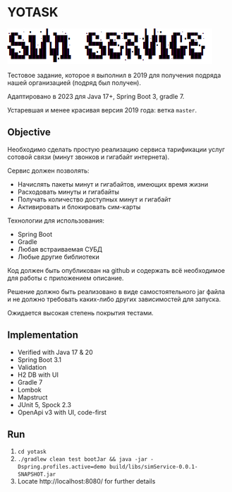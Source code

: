 # YOTASK

![](logo.png)

Тестовое задание, которое я выполнил в 2019 для получения подряда нашей организацией (подряд был получен).

Адаптировано в 2023 для Java 17+, Spring Boot 3, gradle 7.

Устаревшая и менее красивая версия 2019 года: ветка `master`.

## Objective

Необходимо сделать простую реализацию сервиса тарификации услуг сотовой связи (минут звонков и гигабайт интернета).

Сервис должен позволять:
- Начислять пакеты минут и гигабайтов, имеющих время жизни
- Расходовать минуты и гигабайты
- Получать количество доступных минут и гигабайт
- Активировать и блокировать сим-карты

Технологии для использования:
- Spring Boot
- Gradle
- Любая встраиваемая СУБД
- Любые другие библиотеки

Код должен быть опубликован на github и содержать всё необходимое для работы с приложением описание.

Решение должно быть реализовано в виде самостоятельного jar файла и не должно требовать каких-либо других зависимостей для запуска.

Ожидается высокая степень покрытия тестами.

## Implementation

- Verified with Java 17 & 20
- Spring Boot 3.1
- Validation
- H2 DB with UI
- Gradle 7
- Lombok
- Mapstruct
- JUnit 5, Spock 2.3
- OpenApi v3 with UI, code-first

## Run

1. `cd yotask`
2. `./gradlew clean test bootJar && java -jar -Dspring.profiles.active=demo build/libs/simService-0.0.1-SNAPSHOT.jar`
3. Locate http://localhost:8080/ for further details
